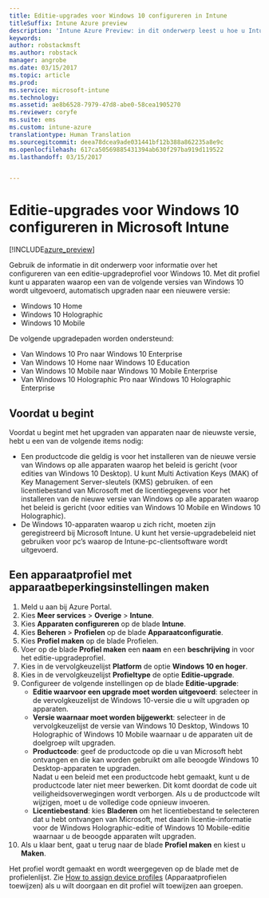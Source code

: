 ```yaml
---
title: Editie-upgrades voor Windows 10 configureren in Intune
titleSuffix: Intune Azure preview
description: 'Intune Azure Preview: in dit onderwerp leest u hoe u Intune kunt gebruiken voor het upgraden van Windows 10-apparaten die u beheert.'
keywords: 
author: robstackmsft
ms.author: robstack
manager: angrobe
ms.date: 03/15/2017
ms.topic: article
ms.prod: 
ms.service: microsoft-intune
ms.technology: 
ms.assetid: ae8b6528-7979-47d8-abe0-58cea1905270
ms.reviewer: coryfe
ms.suite: ems
ms.custom: intune-azure
translationtype: Human Translation
ms.sourcegitcommit: deea78dcea9ade031441bf12b388a862235a8e9c
ms.openlocfilehash: 617ca50569885431394ab630f297ba919d119522
ms.lasthandoff: 03/15/2017


---
```


# <a name="how-to-configure-windows-10-edition-upgrades-in-microsoft-intune"></a>Editie-upgrades voor Windows 10 configureren in Microsoft Intune

[!INCLUDE[azure_preview](../includes/azure_preview.md)]

Gebruik de informatie in dit onderwerp voor informatie over het configureren van een editie-upgradeprofiel voor Windows 10. Met dit profiel kunt u apparaten waarop een van de volgende versies van Windows 10 wordt uitgevoerd, automatisch upgraden naar een nieuwere versie:

- Windows 10 Home
- Windows 10 Holographic
- Windows 10 Mobile


De volgende upgradepaden worden ondersteund:

- Van Windows 10 Pro naar Windows 10 Enterprise
- Van Windows 10 Home naar Windows 10 Education
- Van Windows 10 Mobile naar Windows 10 Mobile Enterprise
- Van Windows 10 Holographic Pro naar Windows 10 Holographic Enterprise


## <a name="before-you-start"></a>Voordat u begint
Voordat u begint met het upgraden van apparaten naar de nieuwste versie, hebt u een van de volgende items nodig:

- Een productcode die geldig is voor het installeren van de nieuwe versie van Windows op alle apparaten waarop het beleid is gericht (voor edities van Windows 10 Desktop). U kunt Multi Activation Keys (MAK) of Key Management Server-sleutels (KMS) gebruiken. of een licentiebestand van Microsoft met de licentiegegevens voor het installeren van de nieuwe versie van Windows op alle apparaten waarop het beleid is gericht (voor edities van Windows 10 Mobile en Windows 10 Holographic).
- De Windows 10-apparaten waarop u zich richt, moeten zijn geregistreerd bij Microsoft Intune. U kunt het versie-upgradebeleid niet gebruiken voor pc’s waarop de Intune-pc-clientsoftware wordt uitgevoerd.

## <a name="create-a-device-profile-containing-device-restriction-settings"></a>Een apparaatprofiel met apparaatbeperkingsinstellingen maken

1. Meld u aan bij Azure Portal.
2. Kies **Meer services** > **Overige** > **Intune**.
3. Kies **Apparaten configureren** op de blade **Intune**.
2. Kies **Beheren** > **Profielen** op de blade **Apparaatconfiguratie**.
3. Kies **Profiel maken** op de blade Profielen.
4. Voer op de blade **Profiel maken** een **naam** en een **beschrijving** in voor het editie-upgradeprofiel.
5. Kies in de vervolgkeuzelijst **Platform** de optie **Windows 10 en hoger**.
6. Kies in de vervolgkeuzelijst **Profieltype** de optie **Editie-upgrade**.
7. Configureer de volgende instellingen op de blade **Editie-upgrade**:
    - **Editie waarvoor een upgrade moet worden uitgevoerd**: selecteer in de vervolgkeuzelijst de Windows 10-versie die u wilt upgraden op apparaten.
    - **Versie waarnaar moet worden bijgewerkt**: selecteer in de vervolgkeuzelijst de versie van Windows 10 Desktop, Windows 10 Holographic of Windows 10 Mobile waarnaar u de apparaten uit de doelgroep wilt upgraden.
    - **Productcode**: geef de productcode op die u van Microsoft hebt ontvangen en die kan worden gebruikt om alle beoogde Windows 10 Desktop-apparaten te upgraden.<br>Nadat u een beleid met een productcode hebt gemaakt, kunt u de productcode later niet meer bewerken. Dit komt doordat de code uit veiligheidsoverwegingen wordt verborgen. Als u de productcode wilt wijzigen, moet u de volledige code opnieuw invoeren.
    - **Licentiebestand**: kies **Bladeren** om het licentiebestand te selecteren dat u hebt ontvangen van Microsoft, met daarin licentie-informatie voor de Windows Holographic-editie of Windows 10 Mobile-editie waarnaar u de beoogde apparaten wilt upgraden.
8. Als u klaar bent, gaat u terug naar de blade **Profiel maken** en kiest u **Maken**.

Het profiel wordt gemaakt en wordt weergegeven op de blade met de profielenlijst.
Zie [How to assign device profiles](how-to-assign-device-profiles.md) (Apparaatprofielen toewijzen) als u wilt doorgaan en dit profiel wilt toewijzen aan groepen.


